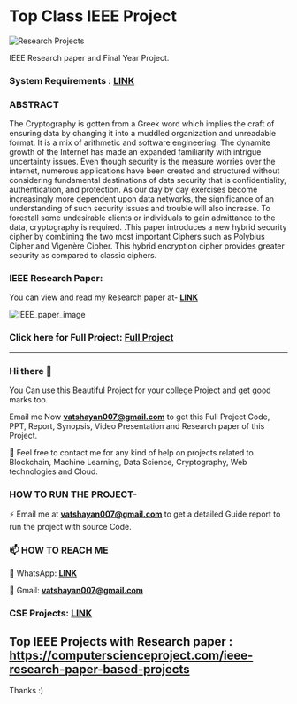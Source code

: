 # Top Class IEEE Project

![Research Projects](https://user-images.githubusercontent.com/91561594/154006598-c4ccf4e8-6ffb-479c-8f82-ca922c43b81d.jpg)

IEEE Research paper and Final Year Project.

### System Requirements : **[LINK](https://github.com/Vatshayan/IEEE-Projects/blob/main/Shivam%20Project%20Synopsis.pdf)**

### ABSTRACT 

The Cryptography is gotten from a Greek word which implies the craft of ensuring data by changing it into a muddled organization and unreadable format. It is a mix of arithmetic and software engineering. The dynamite growth of the Internet has made an expanded familiarity with intrigue uncertainty issues. Even though security is the measure worries over the internet, numerous applications have been created and structured without considering fundamental destinations of data security that is confidentiality, authentication, and protection. As our day by day exercises become increasingly more dependent upon data networks, the significance of an understanding of such security issues and trouble will also increase. To forestall some undesirable clients or individuals to gain admittance to the data, cryptography is required. .This paper introduces a new hybrid security cipher by combining the two most important Ciphers such as Polybius Cipher and Vigenère Cipher. This hybrid encryption cipher provides greater security as compared to classic ciphers.

### IEEE Research Paper: 

You can view and read my Research paper at- **[LINK](https://ieeexplore.ieee.org/document/9199997)**


![IEEE_paper_image](https://user-images.githubusercontent.com/28294942/102985981-10f56400-4536-11eb-94ed-5647af384dea.PNG)


### Click here for Full Project: [Full Project](https://github.com/Vatshayan/Final-year-Project-Cryptographic-Technique-for-Communication-System)

**************************************************************************************************************************************************************************
### Hi there 👋

You Can use this Beautiful Project for your college Project and get good marks too. 

Email me Now **vatshayan007@gmail.com** to get this Full Project Code, PPT, Report, Synopsis, Video Presentation and Research paper of this Project.

💌 Feel free to contact me for any kind of help on projects related to Blockchain, Machine Learning, Data Science, Cryptography, Web technologies and Cloud.

### HOW TO RUN THE PROJECT-
⚡ Email me at **vatshayan007@gmail.com** to get a detailed Guide report to run the project with source Code.

### 📫 HOW TO REACH ME 

💬 WhatsApp: **[LINK](https://wa.me/message/CHWN2AHCPMAZK1)**

💬 Gmail: **vatshayan007@gmail.com**

### CSE Projects: [LINK](https://www.cse-projects.com)

## Top IEEE Projects with Research paper : https://computerscienceproject.com/ieee-research-paper-based-projects
Thanks :)
